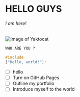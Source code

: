 # HELLO GUYS
###### I am here!

![Image of Yaktocat](https://octodex.github.com/images/yaktocat.png)

```
WHO ARE YOU ?

```
```cpp
#include
["Hello, world!"]:
```
- [ ] hello
- [ ] Turn on GitHub Pages
- [ ] Outline my portfolio
- [ ] Introduce myself to the world
